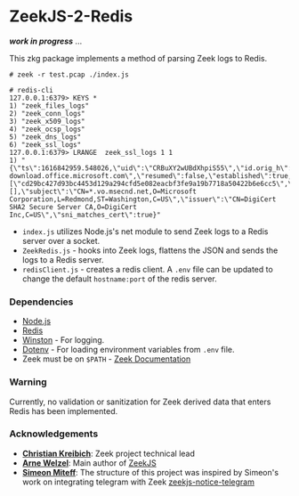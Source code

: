 ZeekJS-2-Redis
=================================

***work in progress*** ...

This zkg package implements a method of parsing Zeek logs to Redis.

`# zeek -r test.pcap ./index.js`

```
# redis-cli
127.0.0.1:6379> KEYS *
1) "zeek_files_logs"
2) "zeek_conn_logs"
3) "zeek_x509_logs"
4) "zeek_ocsp_logs"
5) "zeek_dns_logs"
6) "zeek_ssl_logs"
127.0.0.1:6379> LRANGE  zeek_ssl_logs 1 1
1) "{\"ts\":1616842959.548026,\"uid\":\"CRBuXY2wUBdXhpiS55\",\"id.orig_h\":\"192.168.220.7\",\"id.orig_p\":55224,\"id.resp_h\":\"93.184.215.201\",\"id.resp_p\":443,\"version\":\"TLSv10\",\"cipher\":\"TLS_ECDHE_RSA_WITH_AES_256_CBC_SHA\",\"curve\":\"secp256r1\",\"server_name\":\"software-download.office.microsoft.com\",\"resumed\":false,\"established\":true,\"ssl_history\":\"CsxuknGIi\",\"cert_chain_fps\":[\"cd29bc427d93bc4453d129a294cfd5e082eacbf3fe9a19b7718a50422b6e6cc5\",\"c1ad7778796d20bca65c889a2655021156528bb62ff5fa43e1b8e5a83e3d2eaa\",\"4348a0e9444c78cb265e058d5e8944b4d84f9662bd26db257f8934a443c70161\"],\"client_cert_chain_fps\":[],\"subject\":\"CN=*.vo.msecnd.net,O=Microsoft Corporation,L=Redmond,ST=Washington,C=US\",\"issuer\":\"CN=DigiCert SHA2 Secure Server CA,O=DigiCert Inc,C=US\",\"sni_matches_cert\":true}"
```

- `index.js` utilizes Node.js's net module to send Zeek logs to a Redis server over a socket.
- `ZeekRedis.js` - hooks into Zeek logs, flattens the JSON and sends the logs to a Redis server.
- `redisClient.js` - creates a redis client. A `.env` file can be updated to change the default `hostname:port` of the redis server.

### Dependencies

- [Node.js](https://nodejs.org/)
- [Redis](https://redis.io/) 
- [Winston](https://github.com/winstonjs/winston) - For logging.
- [Dotenv](https://github.com/motdotla/dotenv) - For loading environment variables from `.env` file.
- Zeek must be on `$PATH` - [Zeek Documentation](https://docs.zeek.org/en/current/install.html#configuring-the-run-time-environment)

### Warning

Currently, no validation or sanitization for Zeek derived data that enters Redis has been implemented.

### Acknowledgements

- [**Christian Kreibich**](https://github.com/ckreibich): Zeek project technical lead
- [**Arne Welzel**](https://github.com/awelzel): Main author of [ZeekJS](https://zeekjs.readthedocs.io)
- [**Simeon Miteff**](https://github.com/simeonmiteff): The structure of this project was inspired by Simeon's work on integrating telegram with Zeek [zeekjs-notice-telegram](https://github.com/corelight/zeekjs-notice-telegram)